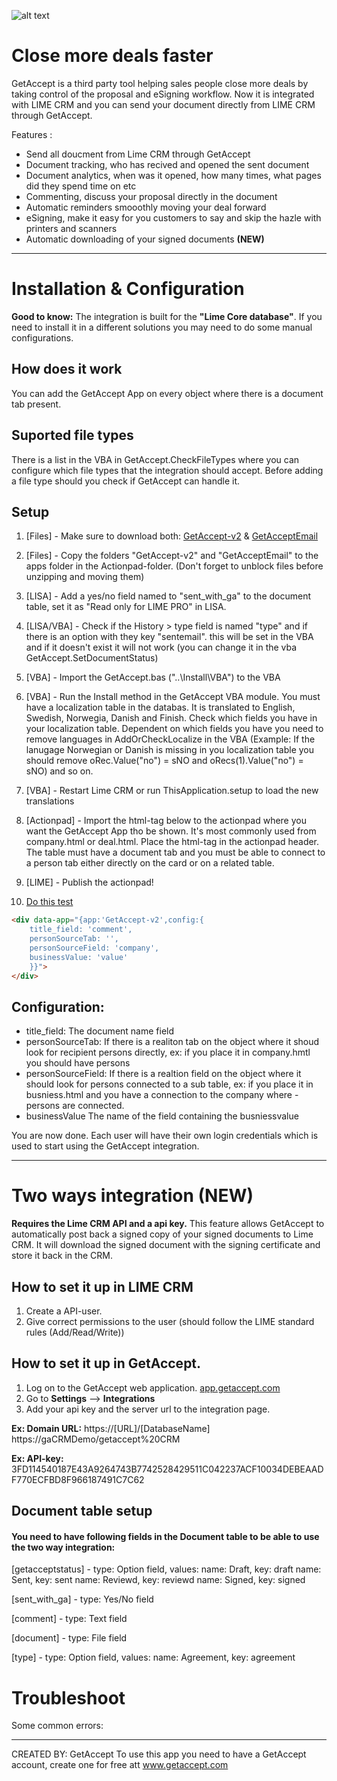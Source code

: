 ![alt text](https://www.getaccept.com/assets/img/GetAccept_Logo_Grey_Web.png "Logo Title Text 1")

# Close more deals faster
GetAccept is a third party tool helping sales people close more deals by taking control of the proposal and eSigning workflow. Now it is integrated with LIME CRM and you can send your document directly from LIME CRM through GetAccept. 

Features :
- Send all doucment from Lime CRM through GetAccept
- Document tracking, who has recived and opened the sent document
- Document analytics, when was it opened, how many times, what pages did they spend time on etc
- Commenting, discuss your proposal directly in the document
- Automatic reminders smooothly moving your deal forward
- eSigning, make it easy for you customers to say and skip the hazle with printers and scanners
- Automatic downloading of your signed documents **(NEW)**

----------

# Installation & Configuration

**Good to know:** The integration is built for the **"Lime Core database"**. If you need to install it in a different solutions you may need to do some manual configurations.

## How does it work
You can add the GetAccept App on every object where there is a document tab present. 

## Suported file types 
There is a list in the VBA in GetAccept.CheckFileTypes where you can configure which file types that the integration should accept. Before adding a file type should you check if GetAccept can handle it. 

## Setup
1. [Files] - Make sure to download both: 
	[GetAccept-v2](https://github.com/getaccept/limecrm/tree/master/GetAccept-v2)
	& 
	[GetAcceptEmail](https://github.com/getaccept/limecrm/tree/master/GetAcceptEmail)
2. [Files] - Copy the folders "GetAccept-v2" and "GetAcceptEmail" to the apps folder in the Actionpad-folder. (Don't forget to unblock files before unzipping and moving them)

3. [LISA] - Add a yes/no field named to "sent_with_ga" to the document table, set it as "Read only for LIME PRO" in LISA.
4. [LISA/VBA] - Check if the History > type field is named "type" and if there is an option with they key "sentemail". this will be set in the VBA and if it doesn't exist it will not work (you can change it in the vba GetAccept.SetDocumentStatus)

5. [VBA] - Import the GetAccept.bas ("..\Install\VBA") to the VBA
6. [VBA] - Run the Install method in the GetAccept VBA module. You must have a localization table in the databas. It is  translated to English, Swedish, Norwegia, Danish and Finish. Check which fields you have in your localization table. Dependent on which fields you have you need to remove languages in AddOrCheckLocalize in the VBA (Example: If the lanugage Norwegian or Danish is missing in you localization table you should remove oRec.Value("no") = sNO and oRecs(1).Value("no") = sNO) and so on.
7. [VBA] - Restart Lime CRM or run ThisApplication.setup to load the new translations

8. [Actionpad] - Import the html-tag below to the actionpad where you want the GetAccept App tho be shown. It's most commonly used from company.html or deal.html. Place the html-tag in the actionpad header. 
The table must have a document tab and you must be able to connect to a person tab either directly on the card or on a related table.

9. [LIME] - Publish the actionpad!

10. [Do this test](https://github.com/getaccept/limecrm/blob/master/GetAccept-v2/Install/test-of-workflow.md)

``` html
<div data-app="{app:'GetAccept-v2',config:{
	title_field: 'comment', 
	personSourceTab: '', 	
	personSourceField: 'company',
	businessValue: 'value'  
	}}">
</div>
```

## Configuration:
- title_field: The document name field
- personSourceTab: If there is a realiton tab on the object where it shoud look for recipient persons directly, ex: if you place it in company.hmtl you should have persons
- personSourceField: If there is a realtion field on the object where it should look for persons connected to a sub table, ex: if you place it in busniess.html and you have a connection to the company where - persons are connected. 
- businessValue The name of the field containing the busniessvalue

You are now done. Each user will have their own login credentials which is used to start using the GetAccept integration.

---------

# Two ways integration (NEW)
__Requires the Lime CRM API and a api key.__
This feature allows GetAccept to automatically post back a signed copy of your signed documents to Lime CRM. It will download the signed document with the signing certificate and store it back in the CRM. 

## How to set it up in LIME CRM
1. Create a API-user.
2. Give correct permissions to the user (should follow the LIME standard rules (Add/Read/Write))

## How to set it up in GetAccept.
1. Log on to the GetAccept web application. [app.getaccept.com](https://app.getaccept.com)
2. Go to **Settings** --> **Integrations** 
3. Add your api key and the server url to the integration page. 

**Ex: Domain URL:** https://[URL]/[DatabaseName]
		https://gaCRMDemo/getaccept%20CRM
		
**Ex: API-key:** 3FD114540187E43A9264743B7742528429511C042237ACF10034DEBEAADF770ECFBD8F966187491C7C62

## Document table setup
#### You need to have following fields in the Document table to be able to use the two way integration: 
[getacceptstatus] - type: Option field, 
	values: 
		name: Draft, key: draft
		name: Sent, key: sent
		name: Reviewd, key: reviewd
		name: Signed, key: signed
	
[sent_with_ga] - type: Yes/No field

[comment] - type: Text field

[document] - type: File field

[type] - type: Option field,
	values: 
		name: Agreement, key: agreement


# Troubleshoot
Some common errors: 

---------

CREATED BY: GetAccept
To use this app you need to have a GetAccept account, create one for free att www.getaccept.com 


